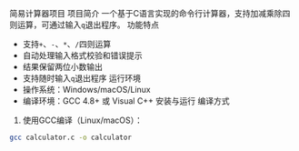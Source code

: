    简易计算器项目
       项目简介
一个基于C语言实现的命令行计算器，支持加减乘除四则运算，可通过输入`q`退出程序。
 功能特点
- 支持`+`、`-`、`*`、`/`四则运算
- 自动处理输入格式校验和错误提示
- 结果保留两位小数输出
- 支持随时输入`q`退出程序
 运行环境
- 操作系统：Windows/macOS/Linux
- 编译环境：GCC 4.8+ 或 Visual C++
 安装与运行
 编译方式
1. 使用GCC编译（Linux/macOS）：
```bash
gcc calculator.c -o calculator
